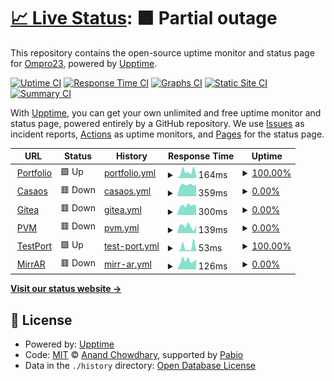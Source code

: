 # [📈 Live Status](https://Ompro23.github.io/uptime-status): <!--live status--> **🟧 Partial outage**

This repository contains the open-source uptime monitor and status page for [Ompro23](https://Ompro23.github.io/uptime-status), powered by [Upptime](https://github.com/upptime/upptime).

[![Uptime CI](https://github.com/Ompro23/uptime-status/workflows/Uptime%20CI/badge.svg)](https://github.com/Ompro23/uptime-status/actions?query=workflow%3A%22Uptime+CI%22)
[![Response Time CI](https://github.com/Ompro23/uptime-status/workflows/Response%20Time%20CI/badge.svg)](https://github.com/Ompro23/uptime-status/actions?query=workflow%3A%22Response+Time+CI%22)
[![Graphs CI](https://github.com/Ompro23/uptime-status/workflows/Graphs%20CI/badge.svg)](https://github.com/Ompro23/uptime-status/actions?query=workflow%3A%22Graphs+CI%22)
[![Static Site CI](https://github.com/Ompro23/uptime-status/workflows/Static%20Site%20CI/badge.svg)](https://github.com/Ompro23/uptime-status/actions?query=workflow%3A%22Static+Site+CI%22)
[![Summary CI](https://github.com/Ompro23/uptime-status/workflows/Summary%20CI/badge.svg)](https://github.com/Ompro23/uptime-status/actions?query=workflow%3A%22Summary+CI%22)

With [Upptime](https://upptime.js.org), you can get your own unlimited and free uptime monitor and status page, powered entirely by a GitHub repository. We use [Issues](https://github.com/Ompro23/uptime-status/issues) as incident reports, [Actions](https://github.com/Ompro23/uptime-status/actions) as uptime monitors, and [Pages](https://Ompro23.github.io/uptime-status) for the status page.

<!--start: status pages-->
<!-- This summary is generated by Upptime (https://github.com/upptime/upptime) -->
<!-- Do not edit this manually, your changes will be overwritten -->
<!-- prettier-ignore -->
| URL | Status | History | Response Time | Uptime |
| --- | ------ | ------- | ------------- | ------ |
| <img alt="" src="https://icons.duckduckgo.com/ip3/ompro23.github.io.ico" height="13"> [Portfolio](https://ompro23.github.io/portfolio) | 🟩 Up | [portfolio.yml](https://github.com/Ompro23/uptime-status/commits/HEAD/history/portfolio.yml) | <details><summary><img alt="Response time graph" src="./graphs/portfolio/response-time-week.png" height="20"> 164ms</summary><br><a href="https://Ompro23.github.io/uptime-status/history/portfolio"><img alt="Response time 136" src="https://img.shields.io/endpoint?url=https%3A%2F%2Fraw.githubusercontent.com%2FOmpro23%2Fuptime-status%2FHEAD%2Fapi%2Fportfolio%2Fresponse-time.json"></a><br><a href="https://Ompro23.github.io/uptime-status/history/portfolio"><img alt="24-hour response time 71" src="https://img.shields.io/endpoint?url=https%3A%2F%2Fraw.githubusercontent.com%2FOmpro23%2Fuptime-status%2FHEAD%2Fapi%2Fportfolio%2Fresponse-time-day.json"></a><br><a href="https://Ompro23.github.io/uptime-status/history/portfolio"><img alt="7-day response time 164" src="https://img.shields.io/endpoint?url=https%3A%2F%2Fraw.githubusercontent.com%2FOmpro23%2Fuptime-status%2FHEAD%2Fapi%2Fportfolio%2Fresponse-time-week.json"></a><br><a href="https://Ompro23.github.io/uptime-status/history/portfolio"><img alt="30-day response time 168" src="https://img.shields.io/endpoint?url=https%3A%2F%2Fraw.githubusercontent.com%2FOmpro23%2Fuptime-status%2FHEAD%2Fapi%2Fportfolio%2Fresponse-time-month.json"></a><br><a href="https://Ompro23.github.io/uptime-status/history/portfolio"><img alt="1-year response time 136" src="https://img.shields.io/endpoint?url=https%3A%2F%2Fraw.githubusercontent.com%2FOmpro23%2Fuptime-status%2FHEAD%2Fapi%2Fportfolio%2Fresponse-time-year.json"></a></details> | <details><summary><a href="https://Ompro23.github.io/uptime-status/history/portfolio">100.00%</a></summary><a href="https://Ompro23.github.io/uptime-status/history/portfolio"><img alt="All-time uptime 100.00%" src="https://img.shields.io/endpoint?url=https%3A%2F%2Fraw.githubusercontent.com%2FOmpro23%2Fuptime-status%2FHEAD%2Fapi%2Fportfolio%2Fuptime.json"></a><br><a href="https://Ompro23.github.io/uptime-status/history/portfolio"><img alt="24-hour uptime 100.00%" src="https://img.shields.io/endpoint?url=https%3A%2F%2Fraw.githubusercontent.com%2FOmpro23%2Fuptime-status%2FHEAD%2Fapi%2Fportfolio%2Fuptime-day.json"></a><br><a href="https://Ompro23.github.io/uptime-status/history/portfolio"><img alt="7-day uptime 100.00%" src="https://img.shields.io/endpoint?url=https%3A%2F%2Fraw.githubusercontent.com%2FOmpro23%2Fuptime-status%2FHEAD%2Fapi%2Fportfolio%2Fuptime-week.json"></a><br><a href="https://Ompro23.github.io/uptime-status/history/portfolio"><img alt="30-day uptime 100.00%" src="https://img.shields.io/endpoint?url=https%3A%2F%2Fraw.githubusercontent.com%2FOmpro23%2Fuptime-status%2FHEAD%2Fapi%2Fportfolio%2Fuptime-month.json"></a><br><a href="https://Ompro23.github.io/uptime-status/history/portfolio"><img alt="1-year uptime 100.00%" src="https://img.shields.io/endpoint?url=https%3A%2F%2Fraw.githubusercontent.com%2FOmpro23%2Fuptime-status%2FHEAD%2Fapi%2Fportfolio%2Fuptime-year.json"></a></details>
| <img alt="" src="https://icons.duckduckgo.com/ip3/kijfq97p2k80.share.zrok.io.ico" height="13"> [Casaos](https://kijfq97p2k80.share.zrok.io/) | 🟥 Down | [casaos.yml](https://github.com/Ompro23/uptime-status/commits/HEAD/history/casaos.yml) | <details><summary><img alt="Response time graph" src="./graphs/casaos/response-time-week.png" height="20"> 359ms</summary><br><a href="https://Ompro23.github.io/uptime-status/history/casaos"><img alt="Response time 482" src="https://img.shields.io/endpoint?url=https%3A%2F%2Fraw.githubusercontent.com%2FOmpro23%2Fuptime-status%2FHEAD%2Fapi%2Fcasaos%2Fresponse-time.json"></a><br><a href="https://Ompro23.github.io/uptime-status/history/casaos"><img alt="24-hour response time 365" src="https://img.shields.io/endpoint?url=https%3A%2F%2Fraw.githubusercontent.com%2FOmpro23%2Fuptime-status%2FHEAD%2Fapi%2Fcasaos%2Fresponse-time-day.json"></a><br><a href="https://Ompro23.github.io/uptime-status/history/casaos"><img alt="7-day response time 359" src="https://img.shields.io/endpoint?url=https%3A%2F%2Fraw.githubusercontent.com%2FOmpro23%2Fuptime-status%2FHEAD%2Fapi%2Fcasaos%2Fresponse-time-week.json"></a><br><a href="https://Ompro23.github.io/uptime-status/history/casaos"><img alt="30-day response time 341" src="https://img.shields.io/endpoint?url=https%3A%2F%2Fraw.githubusercontent.com%2FOmpro23%2Fuptime-status%2FHEAD%2Fapi%2Fcasaos%2Fresponse-time-month.json"></a><br><a href="https://Ompro23.github.io/uptime-status/history/casaos"><img alt="1-year response time 482" src="https://img.shields.io/endpoint?url=https%3A%2F%2Fraw.githubusercontent.com%2FOmpro23%2Fuptime-status%2FHEAD%2Fapi%2Fcasaos%2Fresponse-time-year.json"></a></details> | <details><summary><a href="https://Ompro23.github.io/uptime-status/history/casaos">0.00%</a></summary><a href="https://Ompro23.github.io/uptime-status/history/casaos"><img alt="All-time uptime 2.52%" src="https://img.shields.io/endpoint?url=https%3A%2F%2Fraw.githubusercontent.com%2FOmpro23%2Fuptime-status%2FHEAD%2Fapi%2Fcasaos%2Fuptime.json"></a><br><a href="https://Ompro23.github.io/uptime-status/history/casaos"><img alt="24-hour uptime 0.00%" src="https://img.shields.io/endpoint?url=https%3A%2F%2Fraw.githubusercontent.com%2FOmpro23%2Fuptime-status%2FHEAD%2Fapi%2Fcasaos%2Fuptime-day.json"></a><br><a href="https://Ompro23.github.io/uptime-status/history/casaos"><img alt="7-day uptime 0.00%" src="https://img.shields.io/endpoint?url=https%3A%2F%2Fraw.githubusercontent.com%2FOmpro23%2Fuptime-status%2FHEAD%2Fapi%2Fcasaos%2Fuptime-week.json"></a><br><a href="https://Ompro23.github.io/uptime-status/history/casaos"><img alt="30-day uptime 1.38%" src="https://img.shields.io/endpoint?url=https%3A%2F%2Fraw.githubusercontent.com%2FOmpro23%2Fuptime-status%2FHEAD%2Fapi%2Fcasaos%2Fuptime-month.json"></a><br><a href="https://Ompro23.github.io/uptime-status/history/casaos"><img alt="1-year uptime 2.52%" src="https://img.shields.io/endpoint?url=https%3A%2F%2Fraw.githubusercontent.com%2FOmpro23%2Fuptime-status%2FHEAD%2Fapi%2Fcasaos%2Fuptime-year.json"></a></details>
| <img alt="" src="https://icons.duckduckgo.com/ip3/q5tk1s2laal7.share.zrok.io.ico" height="13"> [Gitea](https://q5tk1s2laal7.share.zrok.io/) | 🟥 Down | [gitea.yml](https://github.com/Ompro23/uptime-status/commits/HEAD/history/gitea.yml) | <details><summary><img alt="Response time graph" src="./graphs/gitea/response-time-week.png" height="20"> 300ms</summary><br><a href="https://Ompro23.github.io/uptime-status/history/gitea"><img alt="Response time 532" src="https://img.shields.io/endpoint?url=https%3A%2F%2Fraw.githubusercontent.com%2FOmpro23%2Fuptime-status%2FHEAD%2Fapi%2Fgitea%2Fresponse-time.json"></a><br><a href="https://Ompro23.github.io/uptime-status/history/gitea"><img alt="24-hour response time 298" src="https://img.shields.io/endpoint?url=https%3A%2F%2Fraw.githubusercontent.com%2FOmpro23%2Fuptime-status%2FHEAD%2Fapi%2Fgitea%2Fresponse-time-day.json"></a><br><a href="https://Ompro23.github.io/uptime-status/history/gitea"><img alt="7-day response time 300" src="https://img.shields.io/endpoint?url=https%3A%2F%2Fraw.githubusercontent.com%2FOmpro23%2Fuptime-status%2FHEAD%2Fapi%2Fgitea%2Fresponse-time-week.json"></a><br><a href="https://Ompro23.github.io/uptime-status/history/gitea"><img alt="30-day response time 295" src="https://img.shields.io/endpoint?url=https%3A%2F%2Fraw.githubusercontent.com%2FOmpro23%2Fuptime-status%2FHEAD%2Fapi%2Fgitea%2Fresponse-time-month.json"></a><br><a href="https://Ompro23.github.io/uptime-status/history/gitea"><img alt="1-year response time 532" src="https://img.shields.io/endpoint?url=https%3A%2F%2Fraw.githubusercontent.com%2FOmpro23%2Fuptime-status%2FHEAD%2Fapi%2Fgitea%2Fresponse-time-year.json"></a></details> | <details><summary><a href="https://Ompro23.github.io/uptime-status/history/gitea">0.00%</a></summary><a href="https://Ompro23.github.io/uptime-status/history/gitea"><img alt="All-time uptime 2.40%" src="https://img.shields.io/endpoint?url=https%3A%2F%2Fraw.githubusercontent.com%2FOmpro23%2Fuptime-status%2FHEAD%2Fapi%2Fgitea%2Fuptime.json"></a><br><a href="https://Ompro23.github.io/uptime-status/history/gitea"><img alt="24-hour uptime 0.00%" src="https://img.shields.io/endpoint?url=https%3A%2F%2Fraw.githubusercontent.com%2FOmpro23%2Fuptime-status%2FHEAD%2Fapi%2Fgitea%2Fuptime-day.json"></a><br><a href="https://Ompro23.github.io/uptime-status/history/gitea"><img alt="7-day uptime 0.00%" src="https://img.shields.io/endpoint?url=https%3A%2F%2Fraw.githubusercontent.com%2FOmpro23%2Fuptime-status%2FHEAD%2Fapi%2Fgitea%2Fuptime-week.json"></a><br><a href="https://Ompro23.github.io/uptime-status/history/gitea"><img alt="30-day uptime 1.38%" src="https://img.shields.io/endpoint?url=https%3A%2F%2Fraw.githubusercontent.com%2FOmpro23%2Fuptime-status%2FHEAD%2Fapi%2Fgitea%2Fuptime-month.json"></a><br><a href="https://Ompro23.github.io/uptime-status/history/gitea"><img alt="1-year uptime 2.40%" src="https://img.shields.io/endpoint?url=https%3A%2F%2Fraw.githubusercontent.com%2FOmpro23%2Fuptime-status%2FHEAD%2Fapi%2Fgitea%2Fuptime-year.json"></a></details>
| <img alt="" src="https://icons.duckduckgo.com/ip3/supposedly-stirred-sawfish.ngrok-free.app.ico" height="13"> [PVM](https://supposedly-stirred-sawfish.ngrok-free.app/) | 🟥 Down | [pvm.yml](https://github.com/Ompro23/uptime-status/commits/HEAD/history/pvm.yml) | <details><summary><img alt="Response time graph" src="./graphs/pvm/response-time-week.png" height="20"> 139ms</summary><br><a href="https://Ompro23.github.io/uptime-status/history/pvm"><img alt="Response time 128" src="https://img.shields.io/endpoint?url=https%3A%2F%2Fraw.githubusercontent.com%2FOmpro23%2Fuptime-status%2FHEAD%2Fapi%2Fpvm%2Fresponse-time.json"></a><br><a href="https://Ompro23.github.io/uptime-status/history/pvm"><img alt="24-hour response time 157" src="https://img.shields.io/endpoint?url=https%3A%2F%2Fraw.githubusercontent.com%2FOmpro23%2Fuptime-status%2FHEAD%2Fapi%2Fpvm%2Fresponse-time-day.json"></a><br><a href="https://Ompro23.github.io/uptime-status/history/pvm"><img alt="7-day response time 139" src="https://img.shields.io/endpoint?url=https%3A%2F%2Fraw.githubusercontent.com%2FOmpro23%2Fuptime-status%2FHEAD%2Fapi%2Fpvm%2Fresponse-time-week.json"></a><br><a href="https://Ompro23.github.io/uptime-status/history/pvm"><img alt="30-day response time 148" src="https://img.shields.io/endpoint?url=https%3A%2F%2Fraw.githubusercontent.com%2FOmpro23%2Fuptime-status%2FHEAD%2Fapi%2Fpvm%2Fresponse-time-month.json"></a><br><a href="https://Ompro23.github.io/uptime-status/history/pvm"><img alt="1-year response time 128" src="https://img.shields.io/endpoint?url=https%3A%2F%2Fraw.githubusercontent.com%2FOmpro23%2Fuptime-status%2FHEAD%2Fapi%2Fpvm%2Fresponse-time-year.json"></a></details> | <details><summary><a href="https://Ompro23.github.io/uptime-status/history/pvm">0.00%</a></summary><a href="https://Ompro23.github.io/uptime-status/history/pvm"><img alt="All-time uptime 0.10%" src="https://img.shields.io/endpoint?url=https%3A%2F%2Fraw.githubusercontent.com%2FOmpro23%2Fuptime-status%2FHEAD%2Fapi%2Fpvm%2Fuptime.json"></a><br><a href="https://Ompro23.github.io/uptime-status/history/pvm"><img alt="24-hour uptime 0.00%" src="https://img.shields.io/endpoint?url=https%3A%2F%2Fraw.githubusercontent.com%2FOmpro23%2Fuptime-status%2FHEAD%2Fapi%2Fpvm%2Fuptime-day.json"></a><br><a href="https://Ompro23.github.io/uptime-status/history/pvm"><img alt="7-day uptime 0.00%" src="https://img.shields.io/endpoint?url=https%3A%2F%2Fraw.githubusercontent.com%2FOmpro23%2Fuptime-status%2FHEAD%2Fapi%2Fpvm%2Fuptime-week.json"></a><br><a href="https://Ompro23.github.io/uptime-status/history/pvm"><img alt="30-day uptime 1.38%" src="https://img.shields.io/endpoint?url=https%3A%2F%2Fraw.githubusercontent.com%2FOmpro23%2Fuptime-status%2FHEAD%2Fapi%2Fpvm%2Fuptime-month.json"></a><br><a href="https://Ompro23.github.io/uptime-status/history/pvm"><img alt="1-year uptime 0.10%" src="https://img.shields.io/endpoint?url=https%3A%2F%2Fraw.githubusercontent.com%2FOmpro23%2Fuptime-status%2FHEAD%2Fapi%2Fpvm%2Fuptime-year.json"></a></details>
| <img alt="" src="https://icons.duckduckgo.com/ip3/ompro23.github.io.ico" height="13"> [TestPort](https://ompro23.github.io/testport/) | 🟩 Up | [test-port.yml](https://github.com/Ompro23/uptime-status/commits/HEAD/history/test-port.yml) | <details><summary><img alt="Response time graph" src="./graphs/test-port/response-time-week.png" height="20"> 53ms</summary><br><a href="https://Ompro23.github.io/uptime-status/history/test-port"><img alt="Response time 51" src="https://img.shields.io/endpoint?url=https%3A%2F%2Fraw.githubusercontent.com%2FOmpro23%2Fuptime-status%2FHEAD%2Fapi%2Ftest-port%2Fresponse-time.json"></a><br><a href="https://Ompro23.github.io/uptime-status/history/test-port"><img alt="24-hour response time 17" src="https://img.shields.io/endpoint?url=https%3A%2F%2Fraw.githubusercontent.com%2FOmpro23%2Fuptime-status%2FHEAD%2Fapi%2Ftest-port%2Fresponse-time-day.json"></a><br><a href="https://Ompro23.github.io/uptime-status/history/test-port"><img alt="7-day response time 53" src="https://img.shields.io/endpoint?url=https%3A%2F%2Fraw.githubusercontent.com%2FOmpro23%2Fuptime-status%2FHEAD%2Fapi%2Ftest-port%2Fresponse-time-week.json"></a><br><a href="https://Ompro23.github.io/uptime-status/history/test-port"><img alt="30-day response time 55" src="https://img.shields.io/endpoint?url=https%3A%2F%2Fraw.githubusercontent.com%2FOmpro23%2Fuptime-status%2FHEAD%2Fapi%2Ftest-port%2Fresponse-time-month.json"></a><br><a href="https://Ompro23.github.io/uptime-status/history/test-port"><img alt="1-year response time 51" src="https://img.shields.io/endpoint?url=https%3A%2F%2Fraw.githubusercontent.com%2FOmpro23%2Fuptime-status%2FHEAD%2Fapi%2Ftest-port%2Fresponse-time-year.json"></a></details> | <details><summary><a href="https://Ompro23.github.io/uptime-status/history/test-port">100.00%</a></summary><a href="https://Ompro23.github.io/uptime-status/history/test-port"><img alt="All-time uptime 100.00%" src="https://img.shields.io/endpoint?url=https%3A%2F%2Fraw.githubusercontent.com%2FOmpro23%2Fuptime-status%2FHEAD%2Fapi%2Ftest-port%2Fuptime.json"></a><br><a href="https://Ompro23.github.io/uptime-status/history/test-port"><img alt="24-hour uptime 100.00%" src="https://img.shields.io/endpoint?url=https%3A%2F%2Fraw.githubusercontent.com%2FOmpro23%2Fuptime-status%2FHEAD%2Fapi%2Ftest-port%2Fuptime-day.json"></a><br><a href="https://Ompro23.github.io/uptime-status/history/test-port"><img alt="7-day uptime 100.00%" src="https://img.shields.io/endpoint?url=https%3A%2F%2Fraw.githubusercontent.com%2FOmpro23%2Fuptime-status%2FHEAD%2Fapi%2Ftest-port%2Fuptime-week.json"></a><br><a href="https://Ompro23.github.io/uptime-status/history/test-port"><img alt="30-day uptime 100.00%" src="https://img.shields.io/endpoint?url=https%3A%2F%2Fraw.githubusercontent.com%2FOmpro23%2Fuptime-status%2FHEAD%2Fapi%2Ftest-port%2Fuptime-month.json"></a><br><a href="https://Ompro23.github.io/uptime-status/history/test-port"><img alt="1-year uptime 100.00%" src="https://img.shields.io/endpoint?url=https%3A%2F%2Fraw.githubusercontent.com%2FOmpro23%2Fuptime-status%2FHEAD%2Fapi%2Ftest-port%2Fuptime-year.json"></a></details>
| <img alt="" src="https://icons.duckduckgo.com/ip3/mirr-ar-mauve.vercel.app.ico" height="13"> [MirrAR](https://mirr-ar-mauve.vercel.app/) | 🟥 Down | [mirr-ar.yml](https://github.com/Ompro23/uptime-status/commits/HEAD/history/mirr-ar.yml) | <details><summary><img alt="Response time graph" src="./graphs/mirr-ar/response-time-week.png" height="20"> 126ms</summary><br><a href="https://Ompro23.github.io/uptime-status/history/mirr-ar"><img alt="Response time 129" src="https://img.shields.io/endpoint?url=https%3A%2F%2Fraw.githubusercontent.com%2FOmpro23%2Fuptime-status%2FHEAD%2Fapi%2Fmirr-ar%2Fresponse-time.json"></a><br><a href="https://Ompro23.github.io/uptime-status/history/mirr-ar"><img alt="24-hour response time 141" src="https://img.shields.io/endpoint?url=https%3A%2F%2Fraw.githubusercontent.com%2FOmpro23%2Fuptime-status%2FHEAD%2Fapi%2Fmirr-ar%2Fresponse-time-day.json"></a><br><a href="https://Ompro23.github.io/uptime-status/history/mirr-ar"><img alt="7-day response time 126" src="https://img.shields.io/endpoint?url=https%3A%2F%2Fraw.githubusercontent.com%2FOmpro23%2Fuptime-status%2FHEAD%2Fapi%2Fmirr-ar%2Fresponse-time-week.json"></a><br><a href="https://Ompro23.github.io/uptime-status/history/mirr-ar"><img alt="30-day response time 131" src="https://img.shields.io/endpoint?url=https%3A%2F%2Fraw.githubusercontent.com%2FOmpro23%2Fuptime-status%2FHEAD%2Fapi%2Fmirr-ar%2Fresponse-time-month.json"></a><br><a href="https://Ompro23.github.io/uptime-status/history/mirr-ar"><img alt="1-year response time 129" src="https://img.shields.io/endpoint?url=https%3A%2F%2Fraw.githubusercontent.com%2FOmpro23%2Fuptime-status%2FHEAD%2Fapi%2Fmirr-ar%2Fresponse-time-year.json"></a></details> | <details><summary><a href="https://Ompro23.github.io/uptime-status/history/mirr-ar">0.00%</a></summary><a href="https://Ompro23.github.io/uptime-status/history/mirr-ar"><img alt="All-time uptime 31.53%" src="https://img.shields.io/endpoint?url=https%3A%2F%2Fraw.githubusercontent.com%2FOmpro23%2Fuptime-status%2FHEAD%2Fapi%2Fmirr-ar%2Fuptime.json"></a><br><a href="https://Ompro23.github.io/uptime-status/history/mirr-ar"><img alt="24-hour uptime 0.00%" src="https://img.shields.io/endpoint?url=https%3A%2F%2Fraw.githubusercontent.com%2FOmpro23%2Fuptime-status%2FHEAD%2Fapi%2Fmirr-ar%2Fuptime-day.json"></a><br><a href="https://Ompro23.github.io/uptime-status/history/mirr-ar"><img alt="7-day uptime 0.00%" src="https://img.shields.io/endpoint?url=https%3A%2F%2Fraw.githubusercontent.com%2FOmpro23%2Fuptime-status%2FHEAD%2Fapi%2Fmirr-ar%2Fuptime-week.json"></a><br><a href="https://Ompro23.github.io/uptime-status/history/mirr-ar"><img alt="30-day uptime 1.38%" src="https://img.shields.io/endpoint?url=https%3A%2F%2Fraw.githubusercontent.com%2FOmpro23%2Fuptime-status%2FHEAD%2Fapi%2Fmirr-ar%2Fuptime-month.json"></a><br><a href="https://Ompro23.github.io/uptime-status/history/mirr-ar"><img alt="1-year uptime 31.53%" src="https://img.shields.io/endpoint?url=https%3A%2F%2Fraw.githubusercontent.com%2FOmpro23%2Fuptime-status%2FHEAD%2Fapi%2Fmirr-ar%2Fuptime-year.json"></a></details>

<!--end: status pages-->

[**Visit our status website →**](https://Ompro23.github.io/uptime-status)

## 📄 License

- Powered by: [Upptime](https://github.com/upptime/upptime)
- Code: [MIT](./LICENSE) © [Anand Chowdhary](https://anandchowdhary.com), supported by [Pabio](https://pabio.com)
- Data in the `./history` directory: [Open Database License](https://opendatacommons.org/licenses/odbl/1-0/)
